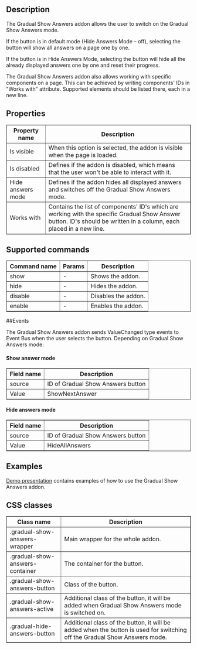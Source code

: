 ## Description

The Gradual Show Answers addon allows the user to switch on the Gradual Show Answers mode.

If the button is in default mode (Hide Answers Mode – off), selecting the button will show all answers on a page one by one.

If the button is in Hide Answers Mode, selecting the button will hide all the already displayed answers one by one and reset their progress.

The Gradual Show Answers addon also allows working with specific components on a page.
This can be achieved by writing components' IDs in "Works with" attribute. 
Supported elements should be listed there, each in a new line.

## Properties

<table border="1">
  <tbody>
    <tr>
      <th>Property name</th>
      <th>Description</th>
    </tr>
    <tr>
        <td>Is visible</td>
        <td>When this option is selected, the addon is visible when the page is loaded.</td>
    </tr>
    <tr>
        <td>Is disabled</td>
        <td>Defines if the addon is disabled, which means that the user won't be able to interact with it.</td>
    </tr>
    <tr>
        <td>Hide answers mode</td>
        <td>Defines if the addon hides all displayed answers and switches off the Gradual Show Answers mode.</td>
    </tr>
    <tr>
        <td>Works with</td>
        <td>Contains the list of components' ID's which are working with the specific Gradual Show Answer button. 
        ID's should be written in a column, each placed in a new line.
    </td>
    </tr>
  </tbody>
</table>

## Supported commands

<table border='1'>
    <tbody>
        <tr>
            <th>Command name</th>
            <th>Params</th>
            <th>Description</th>
        </tr>
        <tr>
            <td>show</td>
            <td>-</td>
            <td>Shows the addon.</td>
        </tr>
        <tr>
            <td>hide</td>
            <td>-</td>
            <td>Hides the addon.</td>
        </tr>    
        <tr>
            <td>disable</td>
            <td>-</td>
            <td>Disables the addon.</td>
        </tr>    
        <tr>
            <td>enable</td>
            <td>-</td>
            <td>Enables the addon.</td>
        </tr>
    </tbody>
</table>

##Events

The Gradual Show Answers addon sends ValueChanged type events to Event Bus when the user selects the button.
Depending on Gradual Show Answers mode:

#### Show answer mode
<table border='1'>
    <tr>
        <th>Field name</th>
        <th>Description</th>
    </tr>
    <tr>
        <td>source</td>
        <td>ID of Gradual Show Answers button</td>
    </tr>
    <tr>
        <td>Value</td>
        <td>ShowNextAnswer</td>
    </tr>
</table>

#### Hide answers mode
<table border='1'>
    <tr>
        <th>Field name</th>
        <th>Description</th>
    </tr>
    <tr>
        <td>source</td>
        <td>ID of Gradual Show Answers button</td>
    </tr>
    <tr>
        <td>Value</td>
        <td>HideAllAnswers</td>
    </tr>
</table>


## Examples

[Demo presentation](/embed/5253547551227904 "Demo presentation") contains examples of how to use the Gradual Show Answers addon.

## CSS classes

<table border='1'>
    <tbody>
        <tr>
            <th>Class name</th>
            <th>Description</th> 
        </tr>
        <tr>
            <td>.gradual-show-answers-wrapper</td>
            <td>Main wrapper for the whole addon.</td> 
        </tr>
        <tr>
            <td>.gradual-show-answers-container</td>
            <td>The container for the button.</td> 
        </tr>
        <tr>
            <td>.gradual-show-answers-button</td>
            <td>Class of the button.</td> 
        </tr>
        <tr>
            <td>.gradual-show-answers-active</td>
            <td>Additional class of the button, it will be added when Gradual Show Answers mode is switched on.</td> 
        </tr>        
        <tr>
            <td>.gradual-hide-answers-button</td>
            <td>Additional class of the button, it will be added when the button is used for switching off the Gradual Show Answers mode.</td> 
        </tr>
    </tbody>
</table>
   